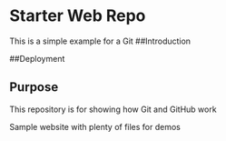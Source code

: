 # Starter Web Repo
This is a simple example for a Git
##Introduction

##Deployment

## Purpose

This repository is for showing how Git and GitHub work

Sample website with plenty of files for demos